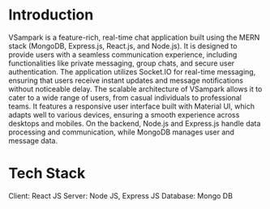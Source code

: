 # Introduction
VSampark is a feature-rich, real-time chat application built using the MERN stack (MongoDB, Express.js, React.js, and Node.js). It is designed to provide users with a seamless communication experience, including functionalities like private messaging, group chats, and secure user authentication. The application utilizes Socket.IO for real-time messaging, ensuring that users receive instant updates and message notifications without noticeable delay.
The scalable architecture of VSampark allows it to cater to a wide range of users, from casual individuals to professional teams. It features a responsive user interface built with Material UI, which adapts well to various devices, ensuring a smooth experience across desktops and mobiles. On the backend, Node.js and Express.js handle data processing and communication, while MongoDB manages user and message data.

# Tech Stack
Client: React JS
Server: Node JS, Express JS
Database: Mongo DB
